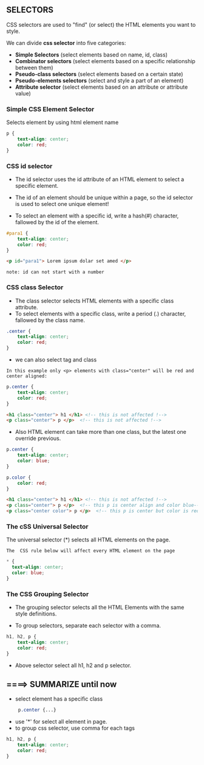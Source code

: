 ## SELECTORS

CSS selectors are used to "find" (or select) the HTML elements you want to style.

We can divide **css selector** into five categories:

* **Simple Selectors** (select elements based on name, id, class)
* **Combinator selectors** (select elements based on a specific relationship between them)
* **Pseudo-class selectors** (select elements based on a certain state)
* **Pseudo-elements selectors** (select and style a part of an element)
* **Attribute selector** (select elements based on an attribute or attribute value)

### Simple CSS Element Selector

Selects element by using html element name

```css
p {
    text-align: center;
    color: red;
}
```

### CSS id selector

* The id selector uses the id attribute of an HTML element to select a specific element.

* The id of an element should be unique within a page, so the id selector is used to select one unique element!

* To select an element with a specific id, write a hash(#) character, fallowed by the id of the element.

```css
#para1 {
    text-align: center;
    color: red;
}
```

```html
<p id="para1"> Lorem ipsum dolar set amed </p>
```
`note: id can not start with a number `

### CSS class Selector
* The class selector selects HTML elements with a specific class attribute.
* To select elements with a specific class, write a period (.) character, fallowed by the class name.

```css
.center {
    text-align: center;
    color: red;
}
```

* we can also select tag and class

``
In this example only <p> elements with class="center" will be red and center aligned:
``

```css
p.center {
    text-align: center;
    color: red;
}
```

```html
<h1 class="center"> h1 </h1> <!-- this is not affected !-->
<p class="center"> p </p>  <!-- this is not affected !-->
```

* Also HTML element can take more than one class, but the latest one override previous.

```css
p.center {
    text-align: center;
    color: blue;
}

p.color {
    color: red;
}
```

```html
<h1 class="center"> h1 </h1> <!-- this is not affected !-->
<p class="center"> p </p>  <!-- this p is center align and color blue-->
<p class="center color"> p </p>  <!-- this p is center but color is red !-->

```

### The cSS Universal Selector

The universal selector (*) selects all HTML elements on the page.

``
The  CSS rule below will affect every HTML element on the page
``

```css
* {
  text-align: center;
  color: blue;
}
```
### The CSS Grouping Selector

* The grouping selector selects all the HTML Elements with the same style definitions.

* To group selectors, separate each selector with a comma. 

```css
h1, h2, p {
    text-align: center;
    color: red;
}
```

* Above selector select all h1, h2 and p selector.

## ====> SUMMARIZE until now
* select element has a specific class
   ```css
    p.center {...}
   ```
* use '*' for select all element in page.
* to group css selector, use comma for each tags
```css
h1, h2, p {
    text-align: center;
    color: red;
}
```